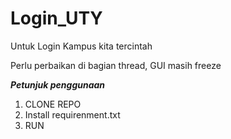 # Login_UTY
Untuk Login Kampus kita tercintah

Perlu perbaikan di bagian thread, GUI masih freeze

*****Petunjuk penggunaan*****
1. CLONE REPO
2. Install requirenment.txt
3. RUN

